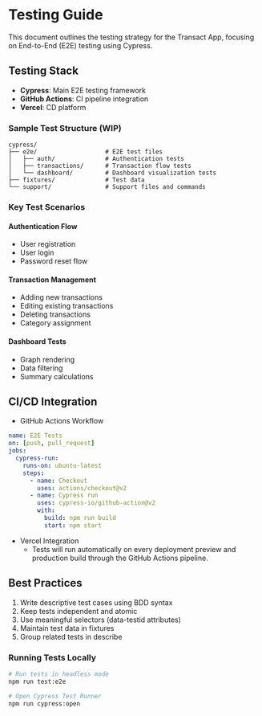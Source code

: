 # Testing Guide

This document outlines the testing strategy for the Transact App, focusing on End-to-End (E2E) testing using Cypress.

## Testing Stack

- **Cypress**: Main E2E testing framework
- **GitHub Actions**: CI pipeline integration
- **Vercel**: CD platform

### Sample Test Structure (WIP)
```
cypress/
├── e2e/                   # E2E test files
│   ├── auth/              # Authentication tests
│   ├── transactions/      # Transaction flow tests
│   └── dashboard/         # Dashboard visualization tests
├── fixtures/              # Test data
└── support/               # Support files and commands
```
### Key Test Scenarios
#### Authentication Flow
- User registration
- User login
- Password reset flow

#### Transaction Management
- Adding new transactions
- Editing existing transactions
- Deleting transactions
- Category assignment
 
#### Dashboard Tests
- Graph rendering
- Data filtering
- Summary calculations

## CI/CD Integration
- GitHub Actions Workflow
```yaml
name: E2E Tests
on: [push, pull_request]
jobs:
  cypress-run:
    runs-on: ubuntu-latest
    steps:
      - name: Checkout
        uses: actions/checkout@v2
      - name: Cypress run
        uses: cypress-io/github-action@v2
        with:
          build: npm run build
          start: npm start
```
- Vercel Integration
  - Tests will run automatically on every deployment preview and production build through the GitHub Actions pipeline.

## Best Practices
1. Write descriptive test cases using BDD syntax
2. Keep tests independent and atomic
3. Use meaningful selectors (data-testid attributes)
4. Maintain test data in fixtures
5. Group related tests in describe 

### Running Tests Locally
```bash
# Run tests in headless mode
npm run test:e2e

# Open Cypress Test Runner
npm run cypress:open
```
